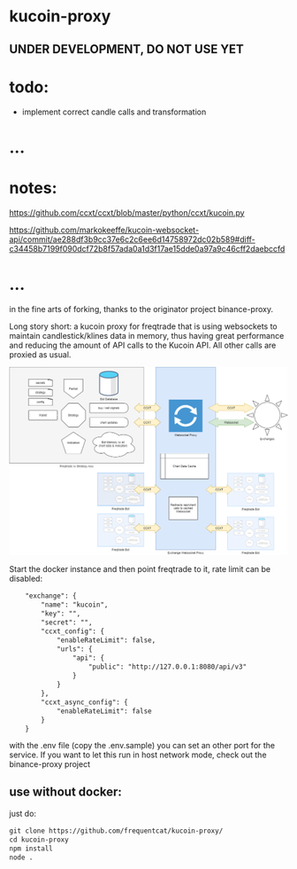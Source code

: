 # kucoin-proxy



## UNDER DEVELOPMENT, DO NOT USE YET


# todo:

- implement correct candle calls and transformation 

# ...

# notes:
https://github.com/ccxt/ccxt/blob/master/python/ccxt/kucoin.py

https://github.com/markokeeffe/kucoin-websocket-api/commit/ae288df3b9cc37e6c2c6ee6d14758972dc02b589#diff-c34458b7199f090dcf72b8f57ada0a1d3f17ae15dde0a97a9c46cff2daebccfd
# ...

in the fine arts of forking, thanks to the originator project binance-proxy.



Long story short: a kucoin proxy for freqtrade that is using websockets to maintain candlestick/klines data in memory, thus having great performance and reducing the amount of API calls to the Kucoin API.
All other calls are proxied as usual.

![schema](proxy_scheme.png)

Start the docker instance and then point freqtrade to it, rate limit can be disabled:

```
    "exchange": {
        "name": "kucoin",
        "key": "",
        "secret": "",
        "ccxt_config": {
            "enableRateLimit": false,
            "urls": {
                "api": {
                    "public": "http://127.0.0.1:8080/api/v3"
                }
            }
        },
        "ccxt_async_config": {
            "enableRateLimit": false
        }
    }
```

with the .env file (copy the .env.sample) you can set an other port for the service.
If you want to let this run in host network mode, check out the binance-proxy project


## use without docker:
just do:
```
git clone https://github.com/frequentcat/kucoin-proxy/
cd kucoin-proxy
npm install
node .
```
